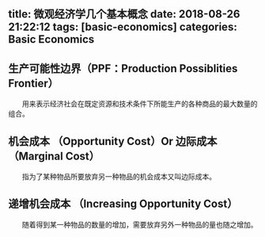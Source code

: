 title: 微观经济学几个基本概念
date: 2018-08-26 21:22:12
tags: [basic-economics] 
categories: Basic Economics
---
## 生产可能性边界（PPF：Production Possiblities Frontier）
&emsp;&emsp;用来表示经济社会在既定资源和技术条件下所能生产的各种商品的最大数量的组合。    

## 机会成本 （Opportunity Cost）Or 边际成本 （Marginal Cost）
&emsp;&emsp;指为了某种物品所要放弃另一种物品的机会成本又叫边际成本。   

## 递增机会成本 （Increasing Opportunity Cost）
&emsp;&emsp;随着得到某一种物品的数量的增加，需要放弃另外一种物品的量也随之增加。    


